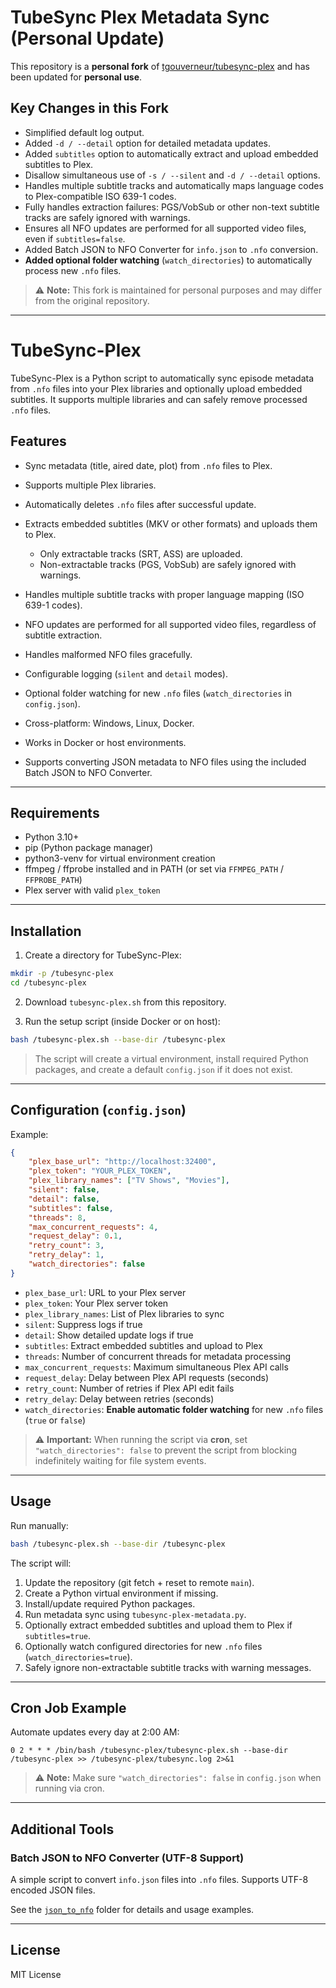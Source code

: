 # TubeSync Plex Metadata Sync (Personal Update)

This repository is a **personal fork** of [tgouverneur/tubesync-plex](https://github.com/tgouverneur/tubesync-plex) and has been updated for **personal use**.

## Key Changes in this Fork

* Simplified default log output.
* Added `-d / --detail` option for detailed metadata updates.
* Added `subtitles` option to automatically extract and upload embedded subtitles to Plex.
* Disallow simultaneous use of `-s / --silent` and `-d / --detail` options.
* Handles multiple subtitle tracks and automatically maps language codes to Plex-compatible ISO 639-1 codes.
* Fully handles extraction failures: PGS/VobSub or other non-text subtitle tracks are safely ignored with warnings.
* Ensures all NFO updates are performed for all supported video files, even if `subtitles=false`.
* Added Batch JSON to NFO Converter for `info.json` to `.nfo` conversion.
* **Added optional folder watching** (`watch_directories`) to automatically process new `.nfo` files.

> ⚠️ **Note:** This fork is maintained for personal purposes and may differ from the original repository.

---

# TubeSync-Plex

TubeSync-Plex is a Python script to automatically sync episode metadata from `.nfo` files into your Plex libraries and optionally upload embedded subtitles. It supports multiple libraries and can safely remove processed `.nfo` files.

## Features

* Sync metadata (title, aired date, plot) from `.nfo` files to Plex.
* Supports multiple Plex libraries.
* Automatically deletes `.nfo` files after successful update.
* Extracts embedded subtitles (MKV or other formats) and uploads them to Plex.

  * Only extractable tracks (SRT, ASS) are uploaded.
  * Non-extractable tracks (PGS, VobSub) are safely ignored with warnings.
* Handles multiple subtitle tracks with proper language mapping (ISO 639-1 codes).
* NFO updates are performed for all supported video files, regardless of subtitle extraction.
* Handles malformed NFO files gracefully.
* Configurable logging (`silent` and `detail` modes).
* Optional folder watching for new `.nfo` files (`watch_directories` in `config.json`).
* Cross-platform: Windows, Linux, Docker.
* Works in Docker or host environments.
* Supports converting JSON metadata to NFO files using the included Batch JSON to NFO Converter.

---

## Requirements

* Python 3.10+
* pip (Python package manager)
* python3-venv for virtual environment creation
* ffmpeg / ffprobe installed and in PATH (or set via `FFMPEG_PATH` / `FFPROBE_PATH`)
* Plex server with valid `plex_token`

---

## Installation

1. Create a directory for TubeSync-Plex:

```bash
mkdir -p /tubesync-plex
cd /tubesync-plex
```

2. Download `tubesync-plex.sh` from this repository.

3. Run the setup script (inside Docker or on host):

```bash
bash /tubesync-plex.sh --base-dir /tubesync-plex
```

> The script will create a virtual environment, install required Python packages, and create a default `config.json` if it does not exist.

---

## Configuration (`config.json`)

Example:

```json
{
    "plex_base_url": "http://localhost:32400",
    "plex_token": "YOUR_PLEX_TOKEN",
    "plex_library_names": ["TV Shows", "Movies"],
    "silent": false,
    "detail": false,
    "subtitles": false,
    "threads": 8,
    "max_concurrent_requests": 4,
    "request_delay": 0.1,
    "retry_count": 3,
    "retry_delay": 1,
    "watch_directories": false
}
```

* `plex_base_url`: URL to your Plex server
* `plex_token`: Your Plex server token
* `plex_library_names`: List of Plex libraries to sync
* `silent`: Suppress logs if true
* `detail`: Show detailed update logs if true
* `subtitles`: Extract embedded subtitles and upload to Plex
* `threads`: Number of concurrent threads for metadata processing
* `max_concurrent_requests`: Maximum simultaneous Plex API calls
* `request_delay`: Delay between Plex API requests (seconds)
* `retry_count`: Number of retries if Plex API edit fails
* `retry_delay`: Delay between retries (seconds)
* `watch_directories`: **Enable automatic folder watching** for new `.nfo` files (`true` or `false`)

> ⚠️ **Important:** When running the script via **cron**, set `"watch_directories": false` to prevent the script from blocking indefinitely waiting for file system events.

---

## Usage

Run manually:

```bash
bash /tubesync-plex.sh --base-dir /tubesync-plex
```

The script will:

1. Update the repository (git fetch + reset to remote `main`).
2. Create a Python virtual environment if missing.
3. Install/update required Python packages.
4. Run metadata sync using `tubesync-plex-metadata.py`.
5. Optionally extract embedded subtitles and upload them to Plex if `subtitles=true`.
6. Optionally watch configured directories for new `.nfo` files (`watch_directories=true`).
7. Safely ignore non-extractable subtitle tracks with warning messages.

---

## Cron Job Example

Automate updates every day at 2:00 AM:

```cron
0 2 * * * /bin/bash /tubesync-plex/tubesync-plex.sh --base-dir /tubesync-plex >> /tubesync-plex/tubesync.log 2>&1
```

> ⚠️ **Note:** Make sure `"watch_directories": false` in `config.json` when running via cron.

---

## Additional Tools

### Batch JSON to NFO Converter (UTF-8 Support)

A simple script to convert `info.json` files into `.nfo` files.
Supports UTF-8 encoded JSON files.

See the [`json_to_nfo`](https://github.com/kman0001/tubesync-plex/tree/main/json_to_nfo) folder for details and usage examples.

---

## License

MIT License
